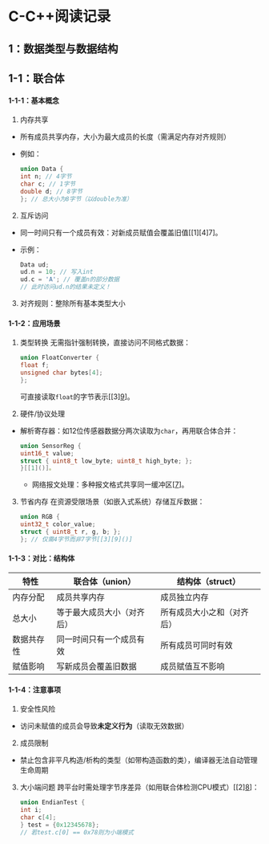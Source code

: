 # C-C++阅读记录

## 1：数据类型与数据结构

1-1：联合体
---

#### 1-1-1：基本概念

1. 内存共享
- 所有成员共享内存，大小为最大成员的长度（需满足内存对齐规则） 

- 例如： 
  
  ```cpp
  union Data {
  int n; // 4字节
  char c; // 1字节
  double d; // 8字节
  }; // 总大小为8字节（以double为准）
  ```
2. 互斥访问 
- 同一时间只有一个成员有效：对新成员赋值会覆盖旧值[[1][4]7]。

- 示例：
  
  ```cpp
  Data ud;
  ud.n = 10; // 写入int
  ud.c = 'A'; // 覆盖n的部分数据
  // 此时访问ud.n的结果未定义！
  ```
3. 对齐规则：整除所有基本类型大小

#### 1-1-2：应用场景

1. 类型转换 
   无需指针强制转换，直接访问不同格式数据： 
   
   ```cpp
   union FloatConverter {
   float f;
   unsigned char bytes[4];
   };
   ```
   
   可直接读取`float`的字节表示[[3][9]()]。

2. 硬件/协议处理 
- 解析寄存器：如12位传感器数据分两次读取为`char`，再用联合体合并： 
  
  ```cpp
  union SensorReg {
  uint16_t value;
  struct { uint8_t low_byte; uint8_t high_byte; };
  }[[1]()]。
  ```
  
  - 网络报文处理：多种报文格式共享同一缓冲区[[7]()]。
3. 节省内存 
   在资源受限场景（如嵌入式系统）存储互斥数据： 
   
   ```cpp
   union RGB {
   uint32_t color_value;
   struct { uint8_t r, g, b; };
   }; // 仅需4字节而非7字节[[3][9]()]
   ```

#### 1-1-3：对比：结构体

| 特性    | 联合体（union）    | 结构体（struct）   |
| ----- | ------------- | ------------- |
| 内存分配  | 成员共享内存        | 成员独立内存        |
| 总大小   | 等于最大成员大小（对齐后） | 所有成员大小之和（对齐后） |
| 数据共存性 | 同一时间只有一个成员有效  | 所有成员可同时有效     |
| 赋值影响  | 写新成员会覆盖旧数据    | 成员赋值互不影响      |

#### 1-1-4：注意事项

1. 安全性风险 
- 访问未赋值的成员会导致**未定义行为**（读取无效数据）
2. 成员限制 
- 禁止包含非平凡构造/析构的类型（如带构造函数的类），编译器无法自动管理生命周期
3. 大小端问题 
   跨平台时需处理字节序差异（如用联合体检测CPU模式）[[2][8]()]：
   
   ```cpp
   union EndianTest {
   int i;
   char c[4];
   } test = {0x12345678};
   // 若test.c[0] == 0x78则为小端模式
   ```
